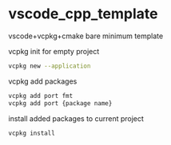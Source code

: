 # vscode_cpp_template
 vscode+vcpkg+cmake bare minimum template

vcpkg init for empty project
```bash
vcpkg new --application
```

vcpkg add packages
```bash
vcpkg add port fmt
vcpkg add port {package name}
```

install added packages to current project
```bash
vcpkg install
```

